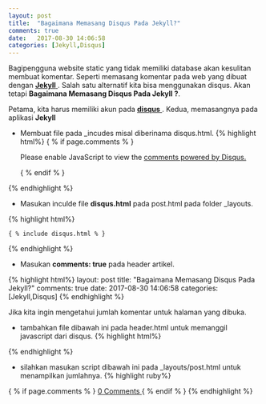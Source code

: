```yaml
---
layout: post
title:  "Bagaimana Memasang Disqus Pada Jekyll?"
comments: true
date:   2017-08-30 14:06:58
categories: [Jekyll,Disqus]
---
```


Bagipengguna website static yang tidak memiliki database akan kesulitan membuat komentar. Seperti memasang komentar pada web yang dibuat dengan [**Jekyll** ](https://kurtakon.com/jekyll/2017/08/08/artikel-1.html). Salah satu alternatif kita bisa menggunakan disqus. Akan tetapi __Bagaimana Memasang Disqus Pada Jekyll ?__.

Petama, kita harus memiliki akun pada  [**disqus** ](https://disqus.com). 
Kedua, memasangnya pada aplikasi __Jekyll__

- Membuat file pada _incudes misal diberinama disqus.html.
{% highlight html%}
    { % if page.comments % }
    <div id="disqus_thread"></div>
    <script>

    var disqus_config = function () {
    this.page.url =  "https://namaweb.com { { page.url } } ";  // diganti dengan PAGE_URL
    this.page.identifier = "{ { page.id } } "; // diganti dengan  PAGE_IDENTIFIER
    };

    (function() { // DON'T EDIT BELOW THIS LINE
    var d = document, s = d.createElement('script');
    s.src = 'https://nama-aplikasi-disqus.disqus.com/embed.js'; <--- dari Disqus
    s.setAttribute('data-timestamp', +new Date());
    (d.head || d.body).appendChild(s);
    })();
    </script>
    <noscript>Please enable JavaScript to view the <a href="https://disqus.com/?ref_noscript">comments powered by Disqus.</a></noscript>
                                
    { % endif % }

{% endhighlight %}
    
- Masukan inculde file __disqus.html__ pada  post.html pada folder _layouts.

{% highlight html%}

    { % include disqus.html % }

{% endhighlight %}

- Masukan __comments: true__ pada header artikel.
   

{% highlight html%}
layout: post
title:  "Bagaimana Memasang Disqus Pada Jekyll?"
comments: true
date:   2017-08-30 14:06:58
categories: [Jekyll,Disqus]
{% endhighlight %}


Jika kita ingin mengetahui jumlah komentar untuk halaman yang dibuka. 
- tambahkan file dibawah ini pada header.html untuk memanggil javascript dari disqus.
{% highlight html%}

<script id="dsq-count-scr" src="//SHORTNAME.disqus.com/count.js" async></script>
{% endhighlight %}
-  silahkan masukan script dibawah ini pada _layouts/post.html untuk menampilkan jumlahnya.
{% highlight ruby%}

{ % if page.comments % } 
     <a href="https://namaweb.com { { post.url } } #disqus_thread">0 Comments </a>
{ % endif % }
{% endhighlight %}




